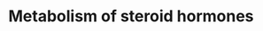 ---
annotations:
- type: Pathway Ontology
  value: classic metabolic pathway
authors:
- ReactomeTeam
- Anwesha
- Ryanmiller
- Mkutmon
description: 'Steroid hormones are synthesized primarily in the adrenal gland and
  gonads. They regulate energy metabolism and stress responses (glucocorticoids),
  salt balance (mineralocorticoids), and sexual development and function (androgens
  and estrogens). All steroids are synthesized from cholesterol. Steroid hormone synthesis
  is largely regulated at the initial steps of cholesterol mobilization and transport
  into the mitochondrial matrix for conversion to pregnenolone. In the body, the fate
  of pregnenolone is tissue-specific: in the zona fasciculata of the adrenal cortex
  it is converted to cortisol, in the zona glomerulosa to aldosterone, and in the
  gonads to testosterone and then to estrone and estradiol. These pathways are outlined
  in the figure below, which also details the sites on the cholesterol molecule that
  undergo modification in the course of these reactions.  View original pathway at
  [http://www.reactome.org/PathwayBrowser/#DIAGRAM=196071 Reactome].'
last-edited: 2021-01-25
organisms:
- Homo sapiens
redirect_from:
- /index.php/Pathway:WP2749
- /instance/WP2749
schema-jsonld:
- '@context': https://schema.org/
  '@id': https://wikipathways.github.io/pathways/WP2749.html
  '@type': Dataset
  creator:
    '@type': Organization
    name: WikiPathways
  description: 'Steroid hormones are synthesized primarily in the adrenal gland and
    gonads. They regulate energy metabolism and stress responses (glucocorticoids),
    salt balance (mineralocorticoids), and sexual development and function (androgens
    and estrogens). All steroids are synthesized from cholesterol. Steroid hormone
    synthesis is largely regulated at the initial steps of cholesterol mobilization
    and transport into the mitochondrial matrix for conversion to pregnenolone. In
    the body, the fate of pregnenolone is tissue-specific: in the zona fasciculata
    of the adrenal cortex it is converted to cortisol, in the zona glomerulosa to
    aldosterone, and in the gonads to testosterone and then to estrone and estradiol.
    These pathways are outlined in the figure below, which also details the sites
    on the cholesterol molecule that undergo modification in the course of these reactions.  View
    original pathway at [http://www.reactome.org/PathwayBrowser/#DIAGRAM=196071 Reactome].'
  keywords:
  - SRD5A3
  - POMC(138-176)
  - HSD17B3-like
  - HCOOH
  - 'HSD17B3 '
  - glyco-Lutropin
  - (CYP11B1 based)
  - EST17b
  - STAR
  - 22b-HCHOL
  - HSD17B11
  - 18HCORST
  - NADH
  - 'HSD3B1 '
  - SRD5A2
  - DHTEST
  - STAR:CHOL
  - HSD11B2, HSD11B1
  - HSD17B1 dimer
  - 'STARD6 '
  - TSPO:BZRAP1
  - '(2Fe-2S)(1+) '
  - ANDST
  - 'FDX1 '
  - 'HSD11B2 '
  - 'TSPO '
  - E1
  - CYP21A2
  - 'HSD17B1 '
  - pregn-5-ene-3,20-dione-17-ol
  - 'STARD4 '
  - NADP+
  - 'ALDO '
  - CORST
  - Corticosteroids
  - STARD4,6
  - MePeOH
  - HSD2B1 dimer, HSD3B2
  - H+
  - CH3CHO
  - 'FDXR '
  - HSD17B2
  - Proteins
  - CHOL
  - HSD17B14 tetramer
  - CBG:Corticosteroids
  - 'BZRAP1 '
  - '(2Fe-2S)2+ '
  - CYP11B2
  - CORT
  - PREG
  - AKR1B15
  - 'HSD17B12 '
  - 11DCORST
  - Cytochrome P450
  - 17aHPREG
  - CYP11A1:FDXR:FDX1,FDX1L (ox.)
  - CYP17A1
  - 'HSD3B2 '
  - SRD5A1
  - ALDO
  - CYP11A1:FDXR:FDX1,FDX1L (red.)
  - 11DCORT
  - AKR1B1
  - 'HSD17B14 '
  - NADPH
  - 'CHOL '
  - 'HSD11B1 '
  - 11-deoxycortisol
  - 'P4 '
  - 20a,22b-DHCHOL
  - 'FDX2 '
  - TEST
  - 'STARD3 '
  - STARD3:STARD3NL,
  - 'STAR '
  - 'CYP11A1 '
  - CYP19A1
  - SERPINA6
  - 'CGA '
  - '11DCORST '
  - 'CORT '
  - 17aHPROG
  - ISCAL
  - dimer
  - 'cholesterol '
  - H2O
  - O2
  - pregn-5-ene-3,20-dione
  - COR
  - 'CYP11B1 '
  - E2
  - NAD+
  - STARD4,6:CHOL
  - 'CYP11B2 '
  - 'STARD3NL '
  - 'SERPINA6 '
  - 'LHB '
  - P4
  - DHEA
  license: CC0
  name: Metabolism of steroid hormones
seo: CreativeWork
title: Metabolism of steroid hormones
wpid: WP2749
---